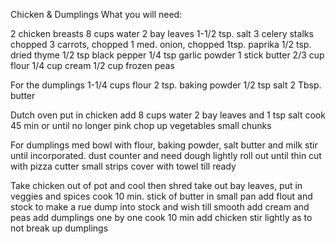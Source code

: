 Chicken & Dumplings
What you will need:

2 chicken breasts 
8 cups water
2 bay leaves
1-1/2 tsp. salt
3 celery stalks chopped
3 carrots, chopped
1 med. onion, chopped
1tsp. paprika
1/2 tsp. dried thyme
1/2 tsp black pepper
1/4 tsp garlic powder
1 stick butter
2/3 cup flour
1/4 cup cream
1/2 cup frozen peas

For the dumplings
1-1/4 cups flour
2 tsp. baking powder
1/2 tsp salt
2 Tbsp. butter

Dutch oven put in chicken add 8 cups water 2 bay leaves and 1 tsp salt
cook 45 min or until no longer pink
chop up vegetables small chunks

For dumplings
med bowl with flour, baking powder, salt butter and milk
stir until incorporated. dust counter and need dough lightly
roll out until thin cut with pizza cutter small strips
cover with towel till ready

Take chicken out of pot and cool then shred
take out bay leaves, put in veggies and spices
cook 10 min.
stick of butter in small pan add flout and stock to make a rue
dump into stock and wish till smooth add cream and peas
add dumplings one by one cook 10 min add chicken stir lightly
as to not break up dumplings

